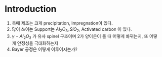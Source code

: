 # Introduction

1. 촉매 제조는 크게 precipitation, Impregnation이 있다.
2. 많이 쓰이는 Support는 $Al_2O_3, SiO_2$, Activated carbon 이 있다.
3. $\gamma-Al_2O_3$ 가 유사 spinel 구조이며 2가 양이온이 올 때 어떻게 바뀌는지, 또 어떻게 안정성을 극대화하는지
4. Bayer 공정은 어떻게 이루어지는가?